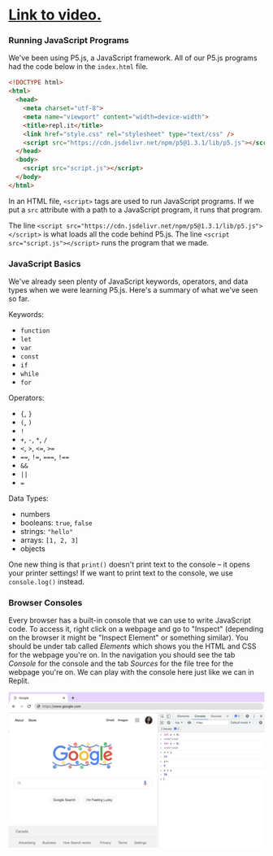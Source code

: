 # [Link to video.](https://www.youtube.com/watch?v=AowhkIpGa_s&list=PLVD25niNi0BnHHieFb-9egE6e3kno8Su-)

### Running JavaScript Programs

We've been using P5.js, a JavaScript framework. All of our P5.js programs had the code below in the `index.html` file.

```html
<!DOCTYPE html>
<html>
  <head>
    <meta charset="utf-8">
    <meta name="viewport" content="width=device-width">
    <title>repl.it</title>
    <link href="style.css" rel="stylesheet" type="text/css" />
    <script src="https://cdn.jsdelivr.net/npm/p5@1.3.1/lib/p5.js"></script>
  </head>
  <body>
    <script src="script.js"></script>
  </body>
</html>
```

In an HTML file, `<script>` tags are used to run JavaScript programs. If we put a `src` attribute with a path to a JavaScript program, it runs that program. 

The line `<script src="https://cdn.jsdelivr.net/npm/p5@1.3.1/lib/p5.js"></script>` is what loads all the code behind P5.js. The line `<script src="script.js"></script>` runs the program that we made.


### JavaScript Basics

We've already seen plenty of JavaScript keywords, operators, and data types when we were learning P5.js. Here's a summary of what we've seen so far.

Keywords:
* `function`
* `let`
* `var`
* `const`
* `if`
* `while`
* `for`

Operators:
* `{`, `}`
* `(`, `)`
* `!`
* `+`, `-`, `*`, `/`
* `<`, `>`, `<=`, `>=`
* `==`, `!=`, `===`, `!==`
* `&&`
* `||`
* `=`

Data Types:
* numbers
* booleans: `true`, `false`
* strings: `"hello"`
* arrays: `[1, 2, 3]`
* objects

One new thing is that `print()` doesn't print text to the console – it opens your printer settings! If we want to print text to the console, we use `console.log()` instead.

### Browser Consoles

Every browser has a built-in console that we can use to write JavaScript code. To access it, right click on a webpage and go to "Inspect" (depending on the browser it might be "Inspect Element" or something similar). You should be under tab called *Elements* which shows you the HTML and CSS for the webpage you're on. In the navigation you should see the tab *Console* for the console and the tab *Sources* for the file tree for the webpage you're on. We can play with the console here just like we can in Replit.

![](../../Images/Chrome_Console.png)
